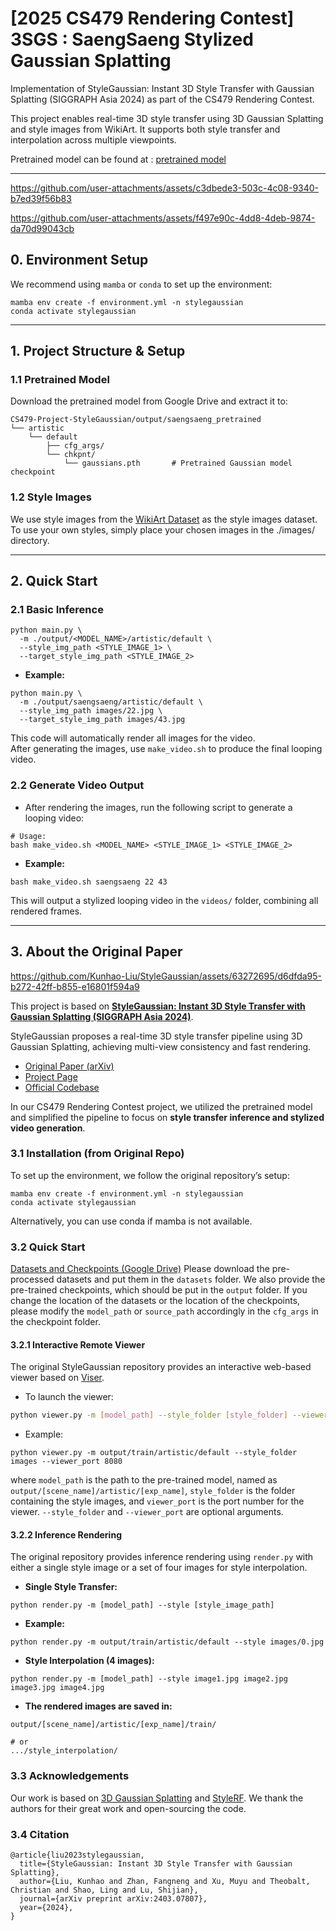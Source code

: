 
# [2025 CS479 Rendering Contest] 3SGS : SaengSaeng Stylized Gaussian Splatting

Implementation of StyleGaussian: Instant 3D Style Transfer with Gaussian Splatting (SIGGRAPH Asia 2024) as part of the CS479 Rendering Contest.

This project enables real-time 3D style transfer using 3D Gaussian Splatting and style images from WikiArt. It supports both style transfer and interpolation across multiple viewpoints.

Pretrained model can be found at : [pretrained model](https://drive.google.com/file/d/1f7xMMzEPfS3Su91_fFh4dkioDjkIx7cn/view?usp=drive_link)

------


https://github.com/user-attachments/assets/c3dbede3-503c-4c08-9340-b7ed39f56b83


https://github.com/user-attachments/assets/f497e90c-4dd8-4deb-9874-da70d99043cb




## 0. Environment Setup

We recommend using `mamba` or `conda` to set up the environment:

```
mamba env create -f environment.yml -n stylegaussian
conda activate stylegaussian
```

------

## 1. Project Structure & Setup
### 1.1 Pretrained Model
Download the pretrained model from Google Drive and extract it to:

```
CS479-Project-StyleGaussian/output/saengsaeng_pretrained
└── artistic
    └── default
        ├── cfg_args/
        └── chkpnt/
            └── gaussians.pth       # Pretrained Gaussian model checkpoint
```

### 1.2 Style Images
We use style images from the [WikiArt Dataset](https://www.kaggle.com/datasets/ipythonx/wikiart-gangogh-creating-art-gan) as the style images dataset.
To use your own styles, simply place your chosen images in the ./images/ directory.

------

## 2. Quick Start
### 2.1 Basic Inference

```
python main.py \
  -m ./output/<MODEL_NAME>/artistic/default \
  --style_img_path <STYLE_IMAGE_1> \
  --target_style_img_path <STYLE_IMAGE_2>
```

- **Example:**
```
python main.py \
  -m ./output/saengsaeng/artistic/default \
  --style_img_path images/22.jpg \
  --target_style_img_path images/43.jpg
```

This code will automatically render all images for the video.  
After generating the images, use `make_video.sh` to produce the final looping video.


### 2.2 Generate Video Output

- After rendering the images, run the following script to generate a looping video:

```
# Usage:
bash make_video.sh <MODEL_NAME> <STYLE_IMAGE_1> <STYLE_IMAGE_2>
```

- **Example:**

```
bash make_video.sh saengsaeng 22 43
```
This will output a stylized looping video in the `videos/` folder, combining all rendered frames.

---

## 3. About the Original Paper

https://github.com/Kunhao-Liu/StyleGaussian/assets/63272695/d6dfda95-b272-42ff-b855-e16801f594a9

This project is based on [**StyleGaussian: Instant 3D Style Transfer with Gaussian Splatting (SIGGRAPH Asia 2024)**](https://arxiv.org/abs/2403.07807).

StyleGaussian proposes a real-time 3D style transfer pipeline using 3D Gaussian Splatting, achieving multi-view consistency and fast rendering.

- [Original Paper (arXiv)](https://arxiv.org/abs/2403.07807)
- [Project Page](https://kunhao-liu.github.io/StyleGaussian/)
- [Official Codebase](https://github.com/Kunhao-Liu/StyleGaussian)

In our CS479 Rendering Contest project, we utilized the pretrained model and simplified the pipeline to focus on **style transfer inference and stylized video generation**.


### 3.1 Installation (from Original Repo)

To set up the environment, we follow the original repository’s setup:

```
mamba env create -f environment.yml -n stylegaussian
conda activate stylegaussian
```
Alternatively, you can use conda if mamba is not available.


### 3.2 Quick Start
[Datasets and Checkpoints (Google Drive)](https://drive.google.com/drive/folders/1xHGXniVL3nh6G7pKDkZR1SJlfvo4YB1J?usp=sharing)
Please download the pre-processed datasets and put them in the `datasets` folder. We also provide the pre-trained checkpoints, which should be put in the `output` folder. If you change the location of the datasets or the location of the checkpoints, please modify the `model_path` or `source_path` accordingly in the `cfg_args` in the checkpoint folder.


#### 3.2.1 Interactive Remote Viewer

The original StyleGaussian repository provides an interactive web-based viewer based on [Viser](https://github.com/nerfstudio-project/viser). 

- To launch the viewer:

```bash
python viewer.py -m [model_path] --style_folder [style_folder] --viewer_port [viewer_port]
```

- Example:
```
python viewer.py -m output/train/artistic/default --style_folder images --viewer_port 8080
```

where `model_path` is the path to the pre-trained model, named as `output/[scene_name]/artistic/[exp_name]`, `style_folder` is the folder containing the style images, and `viewer_port` is the port number for the viewer. `--style_folder` and `--viewer_port` are optional arguments.


#### 3.2.2 Inference Rendering

The original repository provides inference rendering using `render.py` with either a single style image or a set of four images for style interpolation.

- **Single Style Transfer:**
```
python render.py -m [model_path] --style [style_image_path]
```

- **Example:**
```
python render.py -m output/train/artistic/default --style images/0.jpg
```

- **Style Interpolation (4 images):**

```
python render.py -m [model_path] --style image1.jpg image2.jpg image3.jpg image4.jpg
```

- **The rendered images are saved in:**
```
output/[scene_name]/artistic/[exp_name]/train/
```
```
# or
.../style_interpolation/
```


### 3.3 Acknowledgements

Our work is based on [3D Gaussian Splatting](https://github.com/graphdeco-inria/gaussian-splatting) and [StyleRF](https://github.com/Kunhao-Liu/StyleRF). We thank the authors for their great work and open-sourcing the code.



### 3.4 Citation

```
@article{liu2023stylegaussian,
  title={StyleGaussian: Instant 3D Style Transfer with Gaussian Splatting},
  author={Liu, Kunhao and Zhan, Fangneng and Xu, Muyu and Theobalt, Christian and Shao, Ling and Lu, Shijian},
  journal={arXiv preprint arXiv:2403.07807},
  year={2024},
}
```
